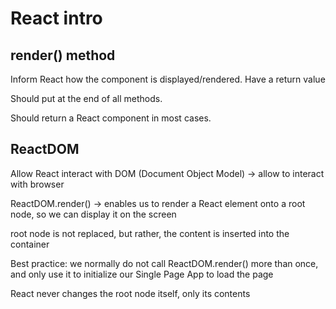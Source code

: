# React intro

## render() method

Inform React how the component is displayed/rendered. Have a return value

Should put at the end of all methods.

Should return a React component in most cases.

## ReactDOM

Allow React interact with DOM (Document Object Model) -> allow to interact with browser

ReactDOM.render() -> enables us to render a React element onto a root node, so we can display it on the screen

root node is not replaced, but rather, the content is inserted into the container

Best practice: we normally do not call ReactDOM.render() more than once, and only use it to initialize our Single Page
App to load the page

React never changes the root node itself, only its contents


